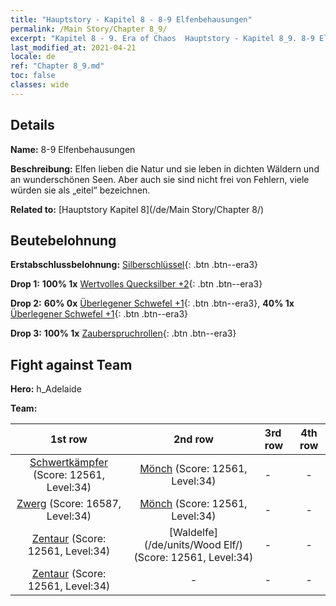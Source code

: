```yaml
---
title: "Hauptstory - Kapitel 8 - 8-9 Elfenbehausungen"
permalink: /Main Story/Chapter 8_9/
excerpt: "Kapitel 8 - 9. Era of Chaos  Hauptstory - Kapitel 8_9. 8-9 Elfenbehausungen"
last_modified_at: 2021-04-21
locale: de
ref: "Chapter 8_9.md"
toc: false
classes: wide
---
```


## Details

 **Name:** 8-9 Elfenbehausungen

 **Beschreibung:** Elfen lieben die Natur und sie leben in dichten Wäldern und an wunderschönen Seen. Aber auch sie sind nicht frei von Fehlern, viele würden sie als „eitel“ bezeichnen.

 **Related to:** [Hauptstory Kapitel 8](/de/Main Story/Chapter 8/)

## Beutebelohnung

 **Erstabschlussbelohnung:** [Silberschlüssel](/de/Items/con_693/){: .btn .btn--era3}

 **Drop 1:** **100% 1x** [Wertvolles Quecksilber +2](/de/Items/mat_28/){: .btn .btn--era3}

 **Drop 2:** **60% 0x** [Überlegener Schwefel +1](/de/Items/mat_22/){: .btn .btn--era3}, **40% 1x** [Überlegener Schwefel +1](/de/Items/mat_22/){: .btn .btn--era3}

 **Drop 3:** **100% 1x** [Zauberspruchrollen](/de/Items/con_694/){: .btn .btn--era3}


## Fight against Team
 **Hero:** h_Adelaide

 **Team:**


  | 1st row | 2nd row | 3rd row | 4th row |
  |:----:|:----:|:----|:----:|
  | [Schwertkämpfer](/de/units/Swordsman/) (Score: 12561, Level:34)  | [Mönch](/de/units/Monk/) (Score: 12561, Level:34)  | - | - |
  | [Zwerg](/de/units/Dwarf/) (Score: 16587, Level:34)  | [Mönch](/de/units/Monk/) (Score: 12561, Level:34)  | - | - |
  | [Zentaur](/de/units/Centaur/) (Score: 12561, Level:34)  | [Waldelfe](/de/units/Wood Elf/) (Score: 12561, Level:34)  | - | - |
  | [Zentaur](/de/units/Centaur/) (Score: 12561, Level:34)  | - | - | - |


